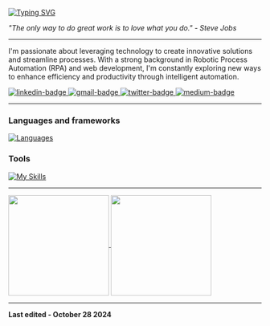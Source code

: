 <p>
  
   [![Typing SVG](https://readme-typing-svg.demolab.com?font=Iosevka&weight=900&size=32&duration=2500&pause=1000&width=435&lines=Felipe+Silva;Intelligent+Automation;Developer+%26+Analyst)](https://git.io/typing-svg)
   
</p>

*"The only way to do great work is to love what you do." - Steve Jobs*

---

I'm passionate about leveraging technology to create innovative solutions and streamline processes. With a strong background in Robotic Process Automation (RPA) and web development, I'm constantly exploring new ways to enhance efficiency and productivity through intelligent automation.

<div id="badges">
  <a href="https://www.linkedin.com/in/and3sil4/">
    <img src="https://img.shields.io/twitter/url?label=linkedin&logo=linkedin&logoColor=white&style=for-the-badge&url=https%3A%2F%2Fmail.google.com" alt="linkedin-badge">
  </a>
  <a href="mailto:and3felipe@gmail.com">
    <img src="https://img.shields.io/twitter/url?label=gmail&logo=gmail&logoColor=white&style=for-the-badge&url=https%3A%2F%2Fmail.google.com" alt="gmail-badge">
  </a>
  <a href="https://twitter.com/AFelipe_Silva3">
    <img src="https://img.shields.io/twitter/url?label=twitter&logo=twitter&logoColor=white&style=for-the-badge&url=https%3A%2F%2Fmail.google.com" alt="twitter-badge">
  </a>
  <a href="https://medium.com/@and3felipe">
    <img src="https://img.shields.io/twitter/url?label=medium&logo=medium&logoColor=white&style=for-the-badge&url=https%3A%2F%2Fmail.google.com" alt="medium-badge">
  </a>
</div>

---

<div>
  <h3>Languages and frameworks</h3>

  [![Languages](https://skillicons.dev/icons?i=python,django,java,spring,javascript,nodejs,react,astro,tailwind,mysql,mongodb)](https://skillicons.dev)

  <h3>Tools</h3>

  [![My Skills](https://skillicons.dev/icons?i=postman,linux,windows,vim,powershell,git,gitlab,github,figma,docker,discord)](https://skillicons.dev)
</div>

---

<div align="start">

  <a href="https://github.com/and3sil4/github-readme-stats">
    <img height=200 align="center" src="https://github-readme-stats.vercel.app/api?username=and3sil4" />
  </a>
  <a href="https://github.com/and3sil4/">
    <img height=200 align="center" src="https://github-readme-stats.vercel.app/api/top-langs?username=and3sil4&layout=compact&langs_count=8&card_width=320" />
  </a>

</div>

---


<div align="start">
  
   **Last edited - October 28 2024** 
  
</div>
